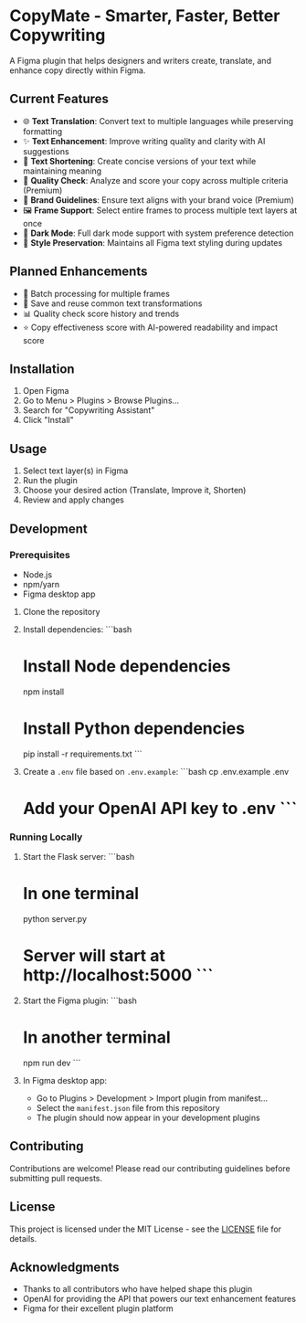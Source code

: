 # CopyMate - Smarter, Faster, Better Copywriting

A Figma plugin that helps designers and writers create, translate, and enhance copy directly within Figma.

## Current Features
- 🌐 **Text Translation**: Convert text to multiple languages while preserving formatting
- ✨ **Text Enhancement**: Improve writing quality and clarity with AI suggestions
- 📝 **Text Shortening**: Create concise versions of your text while maintaining meaning
- 🎯 **Quality Check**: Analyze and score your copy across multiple criteria (Premium)
- 🎨 **Brand Guidelines**: Ensure text aligns with your brand voice (Premium)
- 🖼️ **Frame Support**: Select entire frames to process multiple text layers at once
- 🌙 **Dark Mode**: Full dark mode support with system preference detection
- 🎨 **Style Preservation**: Maintains all Figma text styling during updates

## Planned Enhancements
- 🔄 Batch processing for multiple frames
- 💾 Save and reuse common text transformations
- 📊 Quality check score history and trends
- ⭐ Copy effectiveness score with AI-powered readability and impact score

## Installation

1. Open Figma
2. Go to Menu > Plugins > Browse Plugins...
3. Search for "Copywriting Assistant"
4. Click "Install"

## Usage

1. Select text layer(s) in Figma
2. Run the plugin
3. Choose your desired action (Translate, Improve it, Shorten)
4. Review and apply changes

## Development

### Prerequisites

- Node.js
- npm/yarn
- Figma desktop app

1. Clone the repository
2. Install dependencies:    ```bash
   # Install Node dependencies
   npm install

   # Install Python dependencies
   pip install -r requirements.txt   ```

3. Create a `.env` file based on `.env.example`:   ```bash
   cp .env.example .env
   # Add your OpenAI API key to .env   ```

### Running Locally

1. Start the Flask server:   ```bash
   # In one terminal
   python server.py
   # Server will start at http://localhost:5000   ```

2. Start the Figma plugin:   ```bash
   # In another terminal
   npm run dev   ```

3. In Figma desktop app:
   - Go to Plugins > Development > Import plugin from manifest...
   - Select the `manifest.json` file from this repository
   - The plugin should now appear in your development plugins

## Contributing
Contributions are welcome! Please read our contributing guidelines before submitting pull requests.

## License

This project is licensed under the MIT License - see the [LICENSE](LICENSE) file for details.

## Acknowledgments

* Thanks to all contributors who have helped shape this plugin
* OpenAI for providing the API that powers our text enhancement features
* Figma for their excellent plugin platform 